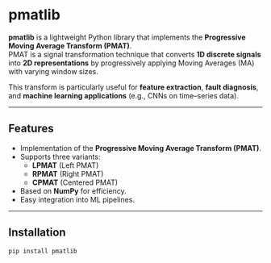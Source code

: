# pmatlib

**pmatlib** is a lightweight Python library that implements the **Progressive Moving Average Transform (PMAT)**.  
PMAT is a signal transformation technique that converts **1D discrete signals** into **2D representations** by progressively applying Moving Averages (MA) with varying window sizes.  

This transform is particularly useful for **feature extraction**, **fault diagnosis**, and **machine learning applications** (e.g., CNNs on time–series data).  

---

## Features
- Implementation of the **Progressive Moving Average Transform (PMAT)**.  
- Supports three variants:  
  - **LPMAT** (Left PMAT)  
  - **RPMAT** (Right PMAT)  
  - **CPMAT** (Centered PMAT)  
- Based on **NumPy** for efficiency.  
- Easy integration into ML pipelines.  

---

## Installation

```bash
pip install pmatlib

